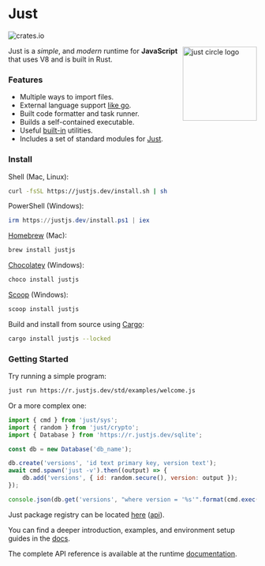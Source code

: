 # Just

![crates.io](https://img.shields.io/crates/v/justjs.svg?style=flat-square)

<img align="right" src="https://cdn.justjs.dev/assets/svg/logo.svg" height="150px" alt="just circle logo">

Just is a _simple_, and _modern_ runtime for **JavaScript** that uses V8 and is built in Rust.

### Features

- Multiple ways to import files.
- External language support [like go](https://github.com/exact-rs/just/tree/master/src/go).
- Built code formatter and task runner.
- Builds a self-contained executable.
- Useful [built-in](https://justjs.dev/docs/tools) utilities.
- Includes a set of standard modules for [Just](https://justjs.dev/r/std).

### Install

Shell (Mac, Linux):

```sh
curl -fsSL https://justjs.dev/install.sh | sh
```

PowerShell (Windows):

```powershell
irm https://justjs.dev/install.ps1 | iex
```

[Homebrew](https://formulae.brew.sh/formula/justjs) (Mac):

```sh
brew install justjs
```

[Chocolatey](https://chocolatey.org/packages/justjs) (Windows):

```powershell
choco install justjs
```

[Scoop](https://scoop.sh/) (Windows):

```powershell
scoop install justjs
```

Build and install from source using [Cargo](https://crates.io/crates/justjs):

```sh
cargo install justjs --locked
```

### Getting Started

Try running a simple program:

```sh
just run https://r.justjs.dev/std/examples/welcome.js
```

Or a more complex one:

```js
import { cmd } from 'just/sys';
import { random } from 'just/crypto';
import { Database } from 'https://r.justjs.dev/sqlite';

const db = new Database('db_name');

db.create('versions', 'id text primary key, version text');
await cmd.spawn('just -v').then((output) => {
	db.add('versions', { id: random.secure(), version: output });
});

console.json(db.get('versions', "where version = '%s'".format(cmd.exec('just -v'))), true);
```

Just package registry can be located [here](https://justjs.dev/r/) ([api](https://r.justjs.dev)).

You can find a deeper introduction, examples, and environment setup guides in
the [docs](https://justjs.dev/docs).

The complete API reference is available at the runtime
[documentation](https://justjs.dev/docs/api).
